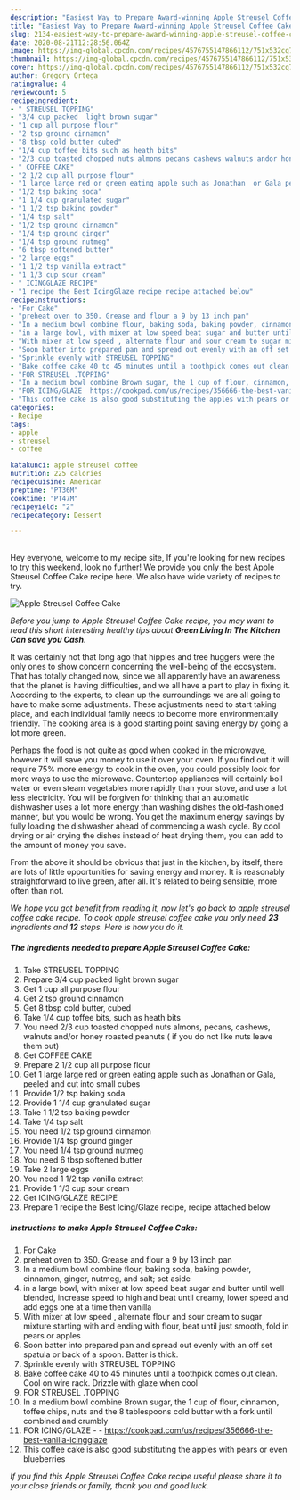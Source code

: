 ```yaml
---
description: "Easiest Way to Prepare Award-winning Apple Streusel Coffee Cake"
title: "Easiest Way to Prepare Award-winning Apple Streusel Coffee Cake"
slug: 2134-easiest-way-to-prepare-award-winning-apple-streusel-coffee-cake
date: 2020-08-21T12:28:56.064Z
image: https://img-global.cpcdn.com/recipes/4576755147866112/751x532cq70/apple-streusel-coffee-cake-recipe-main-photo.jpg
thumbnail: https://img-global.cpcdn.com/recipes/4576755147866112/751x532cq70/apple-streusel-coffee-cake-recipe-main-photo.jpg
cover: https://img-global.cpcdn.com/recipes/4576755147866112/751x532cq70/apple-streusel-coffee-cake-recipe-main-photo.jpg
author: Gregory Ortega
ratingvalue: 4
reviewcount: 5
recipeingredient:
- " STREUSEL TOPPING"
- "3/4 cup packed  light brown sugar"
- "1 cup all purpose flour"
- "2 tsp ground cinnamon"
- "8 tbsp cold butter cubed"
- "1/4 cup toffee bits such as heath bits"
- "2/3 cup toasted chopped nuts almons pecans cashews walnuts andor honey roasted peanuts  if you do not like nuts leave them out"
- " COFFEE CAKE"
- "2 1/2 cup all purpose flour"
- "1 large large red or green eating apple such as Jonathan  or Gala peeled and cut into small cubes"
- "1/2 tsp baking soda"
- "1 1/4 cup granulated sugar"
- "1 1/2 tsp baking powder"
- "1/4 tsp salt"
- "1/2 tsp ground cinnamon"
- "1/4 tsp ground ginger"
- "1/4 tsp ground nutmeg"
- "6 tbsp softened butter"
- "2 large eggs"
- "1 1/2 tsp vanilla extract"
- "1 1/3 cup sour cream"
- " ICINGGLAZE RECIPE"
- "1 recipe the Best IcingGlaze recipe recipe attached below"
recipeinstructions:
- "For Cake"
- "preheat oven to 350. Grease and flour a 9 by 13 inch pan"
- "In a medium bowl combine flour, baking soda, baking powder, cinnamon, ginger, nutmeg, and salt; set aside"
- "in a large bowl, with mixer at low speed beat sugar and butter until well blended, increase speed to high and beat until creamy, lower speed and add eggs one at a time then vanilla"
- "With mixer at low speed , alternate flour and sour cream to sugar mixture starting with and ending with flour, beat until just smooth, fold in pears or apples"
- "Soon batter into prepared pan and spread out evenly with an off set spatula or back of a spoon. Batter is thick."
- "Sprinkle evenly with STREUSEL TOPPING"
- "Bake coffee cake 40 to 45 minutes until a toothpick comes out clean. Cool on wire rack. Drizzle with glaze when cool"
- "FOR STREUSEL .TOPPING"
- "In a medium bowl combine Brown sugar, the 1 cup of flour, cinnamon, toffee chips, nuts and the 8 tablespoons cold butter with a fork until combined and crumbly"
- "FOR ICING/GLAZE  https://cookpad.com/us/recipes/356666-the-best-vanilla-icingglaze"
- "This coffee cake is also good substituting the apples with pears or even blueberries"
categories:
- Recipe
tags:
- apple
- streusel
- coffee

katakunci: apple streusel coffee 
nutrition: 225 calories
recipecuisine: American
preptime: "PT36M"
cooktime: "PT47M"
recipeyield: "2"
recipecategory: Dessert

---
```

<br>
Hey everyone, welcome to my recipe site, If you're looking for new recipes to try this weekend, look no further! We provide you only the best Apple Streusel Coffee Cake recipe here. We also have wide variety of recipes to try.
<br>


![Apple Streusel Coffee Cake](https://img-global.cpcdn.com/recipes/4576755147866112/751x532cq70/apple-streusel-coffee-cake-recipe-main-photo.jpg)

<i>Before you jump to Apple Streusel Coffee Cake recipe, you may want to read this short interesting healthy tips about 
<strong>Green Living In The Kitchen Can save you Cash</strong>.</i>
</br>

It was certainly not that long ago that hippies and tree huggers were the only ones to show concern concerning the well-being of the ecosystem. That has totally changed now, since we all apparently have an awareness that the planet is having difficulties, and we all have a part to play in fixing it. According to the experts, to clean up the surroundings we are all going to have to make some adjustments. These adjustments need to start taking place, and each individual family needs to become more environmentally friendly. The cooking area is a good starting point saving energy by going a lot more green.

Perhaps the food is not quite as good when cooked in the microwave, however it will save you money to use it over your oven. If you find out it will require 75% more energy to cook in the oven, you could possibly look for more ways to use the microwave. Countertop appliances will certainly boil water or even steam vegetables more rapidly than your stove, and use a lot less electricity. You will be forgiven for thinking that an automatic dishwasher uses a lot more energy than washing dishes the old-fashioned manner, but you would be wrong. You get the maximum energy savings by fully loading the dishwasher ahead of commencing a wash cycle. By cool drying or air drying the dishes instead of heat drying them, you can add to the amount of money you save.

From the above it should be obvious that just in the kitchen, by itself, there are lots of little opportunities for saving energy and money. It is reasonably straightforward to live green, after all. It's related to being sensible, more often than not.


<i>We hope you got benefit from reading it, now let's go back to apple streusel coffee cake recipe. To cook apple streusel coffee cake you only need <strong>23</strong> ingredients and <strong>12</strong> steps. Here is how you do it.
</i>

##### The ingredients needed to prepare Apple Streusel Coffee Cake:

1. Take  STREUSEL TOPPING
1. Prepare 3/4 cup packed  light brown sugar
1. Get 1 cup all purpose flour
1. Get 2 tsp ground cinnamon
1. Get 8 tbsp cold butter, cubed
1. Take 1/4 cup toffee bits, such as heath bits
1. You need 2/3 cup toasted chopped nuts almons, pecans, cashews, walnuts and/or honey roasted peanuts ( if you do not like nuts leave them out)
1. Get  COFFEE CAKE
1. Prepare 2 1/2 cup all purpose flour
1. Get 1 large large red or green eating apple such as Jonathan  or Gala, peeled and cut into small cubes
1. Provide 1/2 tsp baking soda
1. Provide 1 1/4 cup granulated sugar
1. Take 1 1/2 tsp baking powder
1. Take 1/4 tsp salt
1. You need 1/2 tsp ground cinnamon
1. Provide 1/4 tsp ground ginger
1. You need 1/4 tsp ground nutmeg
1. You need 6 tbsp softened butter
1. Take 2 large eggs
1. You need 1 1/2 tsp vanilla extract
1. Provide 1 1/3 cup sour cream
1. Get  ICING/GLAZE RECIPE
1. Prepare 1 recipe the Best Icing/Glaze recipe, recipe attached below


##### Instructions to make Apple Streusel Coffee Cake:

1. For Cake
1. preheat oven to 350. Grease and flour a 9 by 13 inch pan
1. In a medium bowl combine flour, baking soda, baking powder, cinnamon, ginger, nutmeg, and salt; set aside
1. in a large bowl, with mixer at low speed beat sugar and butter until well blended, increase speed to high and beat until creamy, lower speed and add eggs one at a time then vanilla
1. With mixer at low speed , alternate flour and sour cream to sugar mixture starting with and ending with flour, beat until just smooth, fold in pears or apples
1. Soon batter into prepared pan and spread out evenly with an off set spatula or back of a spoon. Batter is thick.
1. Sprinkle evenly with STREUSEL TOPPING
1. Bake coffee cake 40 to 45 minutes until a toothpick comes out clean. Cool on wire rack. Drizzle with glaze when cool
1. FOR STREUSEL .TOPPING
1. In a medium bowl combine Brown sugar, the 1 cup of flour, cinnamon, toffee chips, nuts and the 8 tablespoons cold butter with a fork until combined and crumbly
1. FOR ICING/GLAZE -  - https://cookpad.com/us/recipes/356666-the-best-vanilla-icingglaze
1. This coffee cake is also good substituting the apples with pears or even blueberries


<i>If you find this Apple Streusel Coffee Cake recipe useful please share it to your close friends or family, thank you and good luck.</i>
